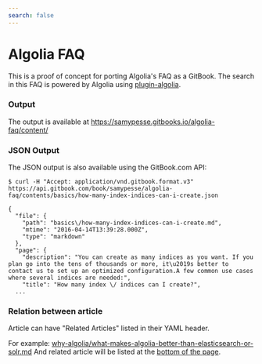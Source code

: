 ```yaml
---
search: false
---
```


# Algolia FAQ

This is a proof of concept for porting Algolia's FAQ as a GitBook. The search in this FAQ is powered by Algolia using [plugin-algolia](https://github.com/GitbookIO/plugin-algolia).

### Output

The output is available at https://samypesse.gitbooks.io/algolia-faq/content/

### JSON Output

The JSON output is also available using the GitBook.com API:

```
$ curl -H "Accept: application/vnd.gitbook.format.v3" https://api.gitbook.com/book/samypesse/algolia-faq/contents/basics/how-many-index-indices-can-i-create.json

{
  "file": {
    "path": "basics\/how-many-index-indices-can-i-create.md",
    "mtime": "2016-04-14T13:39:28.000Z",
    "type": "markdown"
  },
  "page": {
    "description": "You can create as many indices as you want. If you plan go into the tens of thousands or more, it\u2019s better to contact us to set up an optimized configuration.A few common use cases where several indices are needed:",
    "title": "How many index \/ indices can I create?",
  ...
```

### Relation between article

Article can have "Related Articles" listed in their YAML header.

For example: [why-algolia/what-makes-algolia-better-than-elasticsearch-or-solr.md](https://github.com/SamyPesse/algolia-faq/blob/master/why-algolia/what-makes-algolia-better-than-elasticsearch-or-solr.md)
And related article will be listed at the [bottom of the page](https://samypesse.gitbooks.io/algolia-faq/content/why-algolia/what-makes-algolia-better-than-elasticsearch-or-solr.html
).

